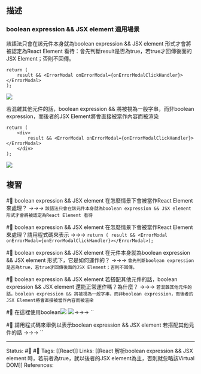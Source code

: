 ## 描述

### boolean expression && JSX element 適用場景

該語法只會在該元件本身就為boolean expression && JSX element 形式才會將被認定為React Element 看待：會先判斷result是否為true，若true才回傳後面的JSX Element；否則不回傳。
```
return (
	result && <ErrorModal onErrorModal={onErrorModalClickHandler}></ErrorModal>
);
```

![](https://res.cloudinary.com/dqfxgtyoi/image/upload/v1662743572/blog/frontend/conditional-rendering/boolean-expression-and-jsx-element-valid_lyilq3.png)

若混雜其他元件的話，boolean expression && 將被視為一般字串，而非boolean expression，而後者的JSX Element將會直接被當作內容而被渲染

```
return (
	<div>
		result && <ErrorModal onErrorModal={onErrorModalClickHandler}></ErrorModal>
	</div>
);
```
![](https://res.cloudinary.com/dqfxgtyoi/image/upload/v1662743573/blog/frontend/conditional-rendering/boolean-expression-and-jsx-element-invalid_xgb64i.png)


## 複習

#🧠  boolean expression && JSX element 在怎麼情景下會被當作React Element來處理？ ->->-> `該語法只會在該元件本身就為boolean expression && JSX element 形式才會將被認定為React Element 看待`

#🧠  boolean expression && JSX element 在怎麼情景下會被當作React Element來處理？請用程式碼來表示 ->->-> `return ( result && <ErrorModal onErrorModal={onErrorModalClickHandler}></ErrorModal>);`


#🧠 boolean expression && JSX element 在元件本身就為boolean expression && JSX element 形式下，它是如何運作的？ ->->-> `會先判斷boolean expression是否為true，若true才回傳後面的JSX Element；否則不回傳。`

#🧠  boolean expression && JSX element 若搭配其他元件的話，boolean expression && JSX element 還能正常運作嗎？為什麼？ ->->-> `若混雜其他元件的話，boolean expression && 將被視為一般字串，而非boolean expression，而後者的JSX Element將會直接被當作內容而被渲染`



#🧠 在這裡使用boolean![](https://res.cloudinary.com/dqfxgtyoi/image/upload/v1662743572/blog/frontend/conditional-rendering/boolean-expression-and-jsx-element-valid_lyilq3.png)  ![](https://res.cloudinary.com/dqfxgtyoi/image/upload/v1662743573/blog/frontend/conditional-rendering/boolean-expression-and-jsx-element-invalid_xgb64i.png)->->-> ``

#🧠 請用程式碼來舉例以表示boolean expression && JSX element 若搭配其他元件的話 ->->-> ``


---
Status: #🌱 #📓 
Tags:
[[React]]
Links:
[[React 解析boolean expression && JSX element  時，若前者為true，就以後者的JSX element為主，否則就忽略該Virtual DOM]]
References: